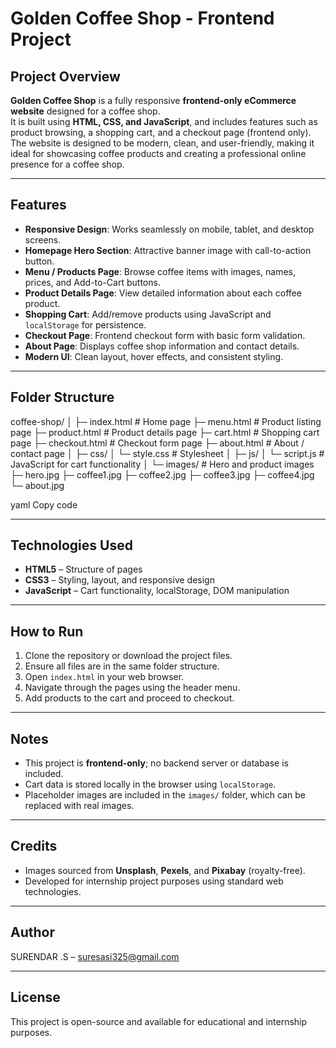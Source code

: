 # Golden Coffee Shop - Frontend Project

## Project Overview

**Golden Coffee Shop** is a fully responsive **frontend-only eCommerce website** designed for a coffee shop.  
It is built using **HTML, CSS, and JavaScript**, and includes features such as product browsing, a shopping cart, and a checkout page (frontend only).  
The website is designed to be modern, clean, and user-friendly, making it ideal for showcasing coffee products and creating a professional online presence for a coffee shop.

---

## Features

- **Responsive Design**: Works seamlessly on mobile, tablet, and desktop screens.  
- **Homepage Hero Section**: Attractive banner image with call-to-action button.  
- **Menu / Products Page**: Browse coffee items with images, names, prices, and Add-to-Cart buttons.  
- **Product Details Page**: View detailed information about each coffee product.  
- **Shopping Cart**: Add/remove products using JavaScript and `localStorage` for persistence.  
- **Checkout Page**: Frontend checkout form with basic form validation.  
- **About Page**: Displays coffee shop information and contact details.  
- **Modern UI**: Clean layout, hover effects, and consistent styling.

---

## Folder Structure

coffee-shop/
│
├─ index.html # Home page
├─ menu.html # Product listing page
├─ product.html # Product details page
├─ cart.html # Shopping cart page
├─ checkout.html # Checkout form page
├─ about.html # About / contact page
│
├─ css/
│ └─ style.css # Stylesheet
│
├─ js/
│ └─ script.js # JavaScript for cart functionality
│
└─ images/ # Hero and product images
├─ hero.jpg
├─ coffee1.jpg
├─ coffee2.jpg
├─ coffee3.jpg
├─ coffee4.jpg
└─ about.jpg

yaml
Copy code

---

## Technologies Used

- **HTML5** – Structure of pages  
- **CSS3** – Styling, layout, and responsive design  
- **JavaScript** – Cart functionality, localStorage, DOM manipulation  

---

## How to Run

1. Clone the repository or download the project files.  
2. Ensure all files are in the same folder structure.  
3. Open `index.html` in your web browser.  
4. Navigate through the pages using the header menu.  
5. Add products to the cart and proceed to checkout.  

---

## Notes

- This project is **frontend-only**; no backend server or database is included.  
- Cart data is stored locally in the browser using `localStorage`.  
- Placeholder images are included in the `images/` folder, which can be replaced with real images.  

---

## Credits

- Images sourced from **Unsplash**, **Pexels**, and **Pixabay** (royalty-free).  
- Developed for internship project purposes using standard web technologies.  

---

## Author

SURENDAR .S – suresasi325@gmail.com  

---

## License

This project is open-source and available for educational and internship purposes.
